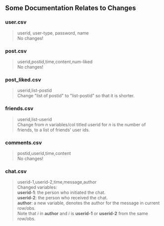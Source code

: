 ## Some Documentation Relates to Changes

### user.csv

> userid, user-type, password, name  
No changes!

### post.csv

> userid,postid,time,content,num-liked  
No changes!

### post_liked.csv

> userid,list-postid  
Change "list of postid" to "list-postid" so that it is shorter.

### friends.csv

> userid,list-userid  
Change from *n* variables/col titled userid for *n* is the number of friends, to a list of friends' user ids.

### comments.csv

> postid,userid,time,content  
No changes!

### chat.csv

> userid-1,userid-2,time,message,author  
Changed variables:  
**userid-1**: the person who initiated the chat.  
**userid-2**: the person who received the chat.  
**author**: a new variable, denotes the author for the message in current row/obs.  
Note that *i* in **author** and *i* is **userid-1** or **userid-2** from the same row/obs.
